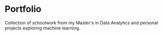 # Portfolio
Collection of schoolwork from my Master's in Data Analytics and personal projects exploring machine learning.

